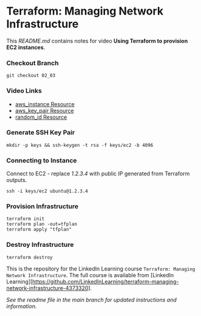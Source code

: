 # Terraform: Managing Network Infrastructure
This _README.md_ contains notes for video **Using Terraform to provision EC2 instances**.

### Checkout Branch
```shell
git checkout 02_03
```

### Video Links
- [aws_instance Resource](https://registry.terraform.io/providers/hashicorp/aws/latest/docs/resources/instance)
- [aws_key_pair Resource](https://registry.terraform.io/providers/hashicorp/aws/latest/docs/resources/key_pair)
- [random_id Resource](https://registry.terraform.io/providers/hashicorp/random/latest/docs/resources/id)

### Generate SSH Key Pair
```shell
mkdir -p keys && ssh-keygen -t rsa -f keys/ec2 -b 4096
```

### Connecting to Instance
Connect to EC2 - replace _1.2.3.4_ with public IP generated from Terraform outputs.
```shell
ssh -i keys/ec2 ubuntu@1.2.3.4
```

### Provision Infrastructure
```hcl
terraform init
terraform plan -out=tfplan
terraform apply "tfplan"
```

### Destroy Infrastructure
```hcl
terraform destroy
```

This is the repository for the LinkedIn Learning course `Terraform: Managing Network Infrastructure`. The full course is available from [LinkedIn Learning][https://github.com/LinkedInLearning/terraform-managing-network-infrastructure-4373320].


_See the readme file in the main branch for updated instructions and information._
